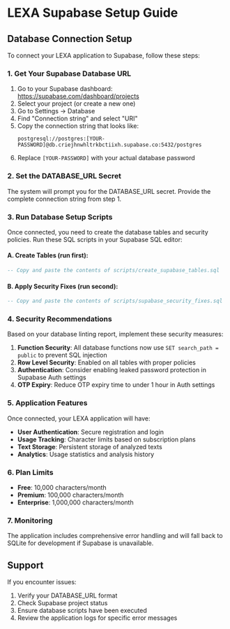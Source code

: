 # LEXA Supabase Setup Guide

## Database Connection Setup

To connect your LEXA application to Supabase, follow these steps:

### 1. Get Your Supabase Database URL

1. Go to your Supabase dashboard: https://supabase.com/dashboard/projects
2. Select your project (or create a new one)
3. Go to Settings → Database
4. Find "Connection string" and select "URI"
5. Copy the connection string that looks like:
   ```
   postgresql://postgres:[YOUR-PASSWORD]@db.criejhnwhltrkbctiixh.supabase.co:5432/postgres
   ```
6. Replace `[YOUR-PASSWORD]` with your actual database password

### 2. Set the DATABASE_URL Secret

The system will prompt you for the DATABASE_URL secret. Provide the complete connection string from step 1.

### 3. Run Database Setup Scripts

Once connected, you need to create the database tables and security policies. Run these SQL scripts in your Supabase SQL editor:

#### A. Create Tables (run first):
```sql
-- Copy and paste the contents of scripts/create_supabase_tables.sql
```

#### B. Apply Security Fixes (run second):
```sql
-- Copy and paste the contents of scripts/supabase_security_fixes.sql
```

### 4. Security Recommendations

Based on your database linting report, implement these security measures:

1. **Function Security**: All database functions now use `SET search_path = public` to prevent SQL injection
2. **Row Level Security**: Enabled on all tables with proper policies
3. **Authentication**: Consider enabling leaked password protection in Supabase Auth settings
4. **OTP Expiry**: Reduce OTP expiry time to under 1 hour in Auth settings

### 5. Application Features

Once connected, your LEXA application will have:

- **User Authentication**: Secure registration and login
- **Usage Tracking**: Character limits based on subscription plans
- **Text Storage**: Persistent storage of analyzed texts
- **Analytics**: Usage statistics and analysis history

### 6. Plan Limits

- **Free**: 10,000 characters/month
- **Premium**: 100,000 characters/month  
- **Enterprise**: 1,000,000 characters/month

### 7. Monitoring

The application includes comprehensive error handling and will fall back to SQLite for development if Supabase is unavailable.

## Support

If you encounter issues:
1. Verify your DATABASE_URL format
2. Check Supabase project status
3. Ensure database scripts have been executed
4. Review the application logs for specific error messages
